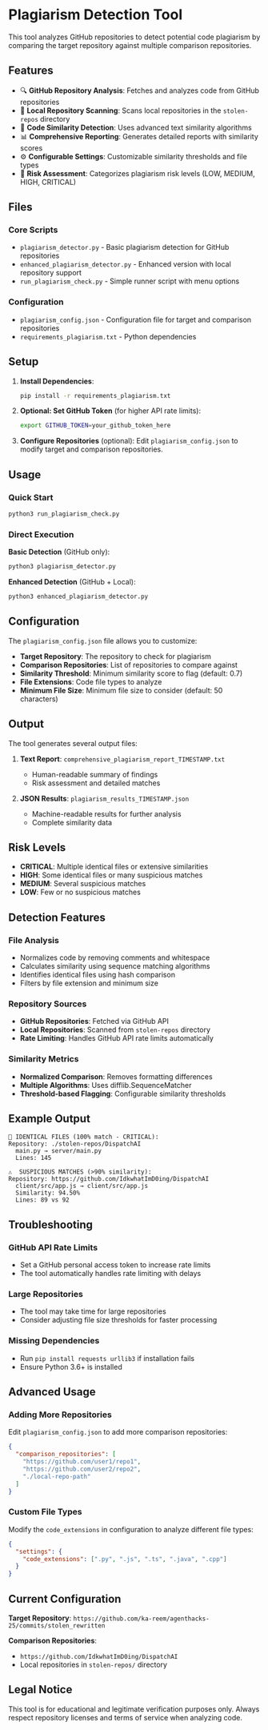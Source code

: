 # Plagiarism Detection Tool

This tool analyzes GitHub repositories to detect potential code plagiarism by comparing the target repository against multiple comparison repositories.

## Features

- 🔍 **GitHub Repository Analysis**: Fetches and analyzes code from GitHub repositories
- 📁 **Local Repository Scanning**: Scans local repositories in the `stolen-repos` directory
- 🧮 **Code Similarity Detection**: Uses advanced text similarity algorithms
- 📊 **Comprehensive Reporting**: Generates detailed reports with similarity scores
- ⚙️ **Configurable Settings**: Customizable similarity thresholds and file types
- 🚨 **Risk Assessment**: Categorizes plagiarism risk levels (LOW, MEDIUM, HIGH, CRITICAL)

## Files

### Core Scripts
- `plagiarism_detector.py` - Basic plagiarism detection for GitHub repositories
- `enhanced_plagiarism_detector.py` - Enhanced version with local repository support
- `run_plagiarism_check.py` - Simple runner script with menu options

### Configuration
- `plagiarism_config.json` - Configuration file for target and comparison repositories
- `requirements_plagiarism.txt` - Python dependencies

## Setup

1. **Install Dependencies**:
   ```bash
   pip install -r requirements_plagiarism.txt
   ```

2. **Optional: Set GitHub Token** (for higher API rate limits):
   ```bash
   export GITHUB_TOKEN=your_github_token_here
   ```

3. **Configure Repositories** (optional):
   Edit `plagiarism_config.json` to modify target and comparison repositories.

## Usage

### Quick Start
```bash
python3 run_plagiarism_check.py
```

### Direct Execution

**Basic Detection** (GitHub only):
```bash
python3 plagiarism_detector.py
```

**Enhanced Detection** (GitHub + Local):
```bash
python3 enhanced_plagiarism_detector.py
```

## Configuration

The `plagiarism_config.json` file allows you to customize:

- **Target Repository**: The repository to check for plagiarism
- **Comparison Repositories**: List of repositories to compare against
- **Similarity Threshold**: Minimum similarity score to flag (default: 0.7)
- **File Extensions**: Code file types to analyze
- **Minimum File Size**: Minimum file size to consider (default: 50 characters)

## Output

The tool generates several output files:

1. **Text Report**: `comprehensive_plagiarism_report_TIMESTAMP.txt`
   - Human-readable summary of findings
   - Risk assessment and detailed matches

2. **JSON Results**: `plagiarism_results_TIMESTAMP.json`
   - Machine-readable results for further analysis
   - Complete similarity data

## Risk Levels

- **CRITICAL**: Multiple identical files or extensive similarities
- **HIGH**: Some identical files or many suspicious matches
- **MEDIUM**: Several suspicious matches
- **LOW**: Few or no suspicious matches

## Detection Features

### File Analysis
- Normalizes code by removing comments and whitespace
- Calculates similarity using sequence matching algorithms
- Identifies identical files using hash comparison
- Filters by file extension and minimum size

### Repository Sources
- **GitHub Repositories**: Fetched via GitHub API
- **Local Repositories**: Scanned from `stolen-repos` directory
- **Rate Limiting**: Handles GitHub API rate limits automatically

### Similarity Metrics
- **Normalized Comparison**: Removes formatting differences
- **Multiple Algorithms**: Uses difflib.SequenceMatcher
- **Threshold-based Flagging**: Configurable similarity thresholds

## Example Output

```
🚨 IDENTICAL FILES (100% match - CRITICAL):
Repository: ./stolen-repos/DispatchAI
  main.py → server/main.py
  Lines: 145

⚠️  SUSPICIOUS MATCHES (>90% similarity):
Repository: https://github.com/IdkwhatImD0ing/DispatchAI
  client/src/app.js → client/src/app.js
  Similarity: 94.50%
  Lines: 89 vs 92
```

## Troubleshooting

### GitHub API Rate Limits
- Set a GitHub personal access token to increase rate limits
- The tool automatically handles rate limiting with delays

### Large Repositories
- The tool may take time for large repositories
- Consider adjusting file size thresholds for faster processing

### Missing Dependencies
- Run `pip install requests urllib3` if installation fails
- Ensure Python 3.6+ is installed

## Advanced Usage

### Adding More Repositories
Edit `plagiarism_config.json` to add more comparison repositories:

```json
{
  "comparison_repositories": [
    "https://github.com/user1/repo1",
    "https://github.com/user2/repo2",
    "./local-repo-path"
  ]
}
```

### Custom File Types
Modify the `code_extensions` in configuration to analyze different file types:

```json
{
  "settings": {
    "code_extensions": [".py", ".js", ".ts", ".java", ".cpp"]
  }
}
```

## Current Configuration

**Target Repository**: `https://github.com/ka-reem/agenthacks-25/commits/stolen_rewritten`

**Comparison Repositories**:
- `https://github.com/IdkwhatImD0ing/DispatchAI`
- Local repositories in `stolen-repos/` directory

## Legal Notice

This tool is for educational and legitimate verification purposes only. Always respect repository licenses and terms of service when analyzing code.
